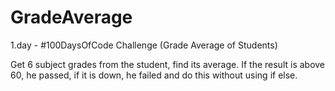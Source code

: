 # GradeAverage
1.day - #100DaysOfCode Challenge (Grade Average of Students)

Get 6 subject grades from the student, find its average. If the result is above 60, he passed, if it is down, he failed and do this without using if else.
